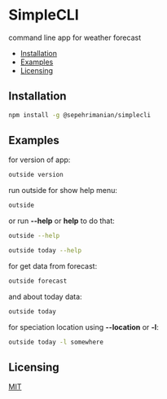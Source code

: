 # SimpleCLI
command line app for weather forecast

<!-- START doctoc generated TOC please keep comment here to allow auto update -->
<!-- DON'T EDIT THIS SECTION, INSTEAD RE-RUN doctoc TO UPDATE -->

- [Installation](#installation)
- [Examples](#examples)
- [Licensing](#licensing)

<!-- END doctoc generated TOC please keep comment here to allow auto update -->

## Installation

```bash
npm install -g @sepehrimanian/simplecli
```

## Examples

for version of app:

```bash
outside version
```

run outside for show help menu:

```bash
outside
```
or run **--help** or **help** to do that:

```bash
outside --help
```

```bash
outside today --help
```

for get data from forecast:

```bash
outside forecast
```

and about today data:

```bash
outside today
```

for speciation location using **--location** or **-l**:

```bash
outside today -l somewhere
```

## Licensing

[MIT](https://github.com/SepehrImanian/SimpleCLI/blob/master/LICENSE)
